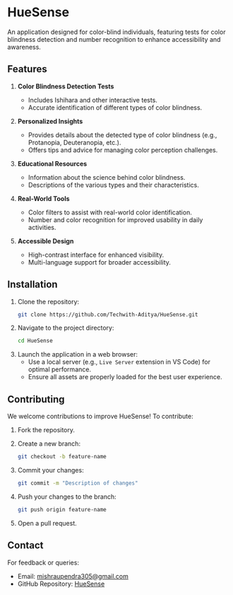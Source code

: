 # HueSense

An application designed for color-blind individuals, featuring tests for color blindness detection and number recognition to enhance accessibility and awareness.

## Features

1. **Color Blindness Detection Tests**
   - Includes Ishihara and other interactive tests.
   - Accurate identification of different types of color blindness.

2. **Personalized Insights**
   - Provides details about the detected type of color blindness (e.g., Protanopia, Deuteranopia, etc.).
   - Offers tips and advice for managing color perception challenges.

3. **Educational Resources**
   - Information about the science behind color blindness.
   - Descriptions of the various types and their characteristics.

4. **Real-World Tools**
   - Color filters to assist with real-world color identification.
   - Number and color recognition for improved usability in daily activities.

5. **Accessible Design**
   - High-contrast interface for enhanced visibility.
   - Multi-language support for broader accessibility.

## Installation

1. Clone the repository:
   ```bash
   git clone https://github.com/Techwith-Aditya/HueSense.git

2. Navigate to the project directory:
   ```bash
   cd HueSense

3. Launch the application in a web browser:
   - Use a local server (e.g., `Live Server` extension in VS Code) for optimal performance.
   - Ensure all assets are properly loaded for the best user experience.

## Contributing

We welcome contributions to improve HueSense! To contribute:

1. Fork the repository.

2. Create a new branch:
   ```bash
   git checkout -b feature-name

3. Commit your changes:
   ```bash
   git commit -m "Description of changes"

4. Push your changes to the branch:
   ```bash
   git push origin feature-name

5. Open a pull request.

## Contact
For feedback or queries:
- Email: [mishraupendra305@gmail.com](mailto:mishraupendra305@gmail.com)
- GitHub Repository: [HueSense](https://github.com/Techwith-Aditya/HueSense)



